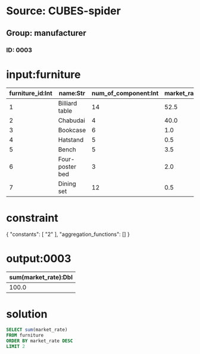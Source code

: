 # Source: CUBES-spider
## Group: manufacturer
### ID: 0003

# input:furniture

| furniture_id:Int | name:Str | num_of_component:Int | market_rate:Dbl |
|---|---|---|---|
| 1 | Billiard table | 14 | 52.5 |
| 2 | Chabudai | 4 | 40.0 |
| 3 | Bookcase | 6 | 1.0 |
| 4 | Hatstand | 5 | 0.5 |
| 5 | Bench | 5 | 3.5 |
| 6 | Four-poster bed | 3 | 2.0 |
| 7 | Dining set | 12 | 0.5 |

# constraint

{
  "constants": [
    "2"
  ],
  "aggregation_functions": []
}

# output:0003

| sum(market_rate):Dbl |
|---|
| 100.0 |

# solution

```sql
SELECT sum(market_rate)
FROM furniture
ORDER BY market_rate DESC
LIMIT 2
```
